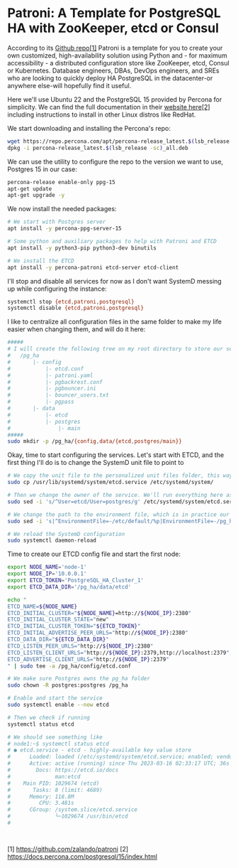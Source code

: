 # Patroni: A Template for PostgreSQL HA with ZooKeeper, etcd or Consul

According to its [Github repo[1]](https://github.com/zalando/patroni) Patroni is a template for you to create your own customized, high-availability solution using Python and - for maximum accessibility - a distributed configuration store like ZooKeeper, etcd, Consul or Kubernetes. Database engineers, DBAs, DevOps engineers, and SREs who are looking to quickly deploy HA PostgreSQL in the datacenter-or anywhere else-will hopefully find it useful.

Here we'll use Ubuntu 22 and the PostgreSQL 15 provided by Percona for simplicity. We can find the full documentation in their [website here[2]](https://docs.percona.com/postgresql/15/index.html) including instructions to install in other Linux distros like RedHat.

We start downloading and installing the Percona's repo:

```bash
wget https://repo.percona.com/apt/percona-release_latest.$(lsb_release -sc)_all.deb
dpkg -i percona-release_latest.$(lsb_release -sc)_all.deb
```

We can use the utility to configure the repo to the version we want to use, Postgres 15 in our case:

```bash
percona-release enable-only ppg-15
apt-get update
apt-get upgrade -y
```

We now install the needed packages:

```bash
# We start with Postgres server
apt install -y percona-ppg-server-15

# Some python and auxiliary packages to help with Patroni and ETCD
apt install -y python3-pip python3-dev binutils

# We install the ETCD
apt install -y percona-patroni etcd-server etcd-client 
```

I'll stop and disable all services for now as I don't want SystemD messing up while configuring the instance:

```bash
systemctl stop {etcd,patroni,postgresql}
systemctl disable {etcd,patroni,postgresql}
```

I like to centralize all configuration files in the same folder to make my life easier when changing them, and will do it here:

```bash
#####
# I will create the following tree on my root directory to store our setup:
#   /pg_ha
#       |- config
#           |- etcd.conf
#           |- patroni.yaml
#           |- pgbackrest.conf
#           |- pgbouncer.ini
#           |- bouncer_users.txt
#           |- pgpass
#       |- data
#           |- etcd
#           |- postgres
#               |- main
#####
sudo mkdir -p /pg_ha/{config,data/{etcd,postgres/main}}
```

Okay, time to start configuring the services. Let's start with ETCD, and the first thing I'll do is to change the SystemD unit file to point to 

```bash
# We copy the unit file to the personalized unit files folder, this way we don't risk to have our changes overwritten when updating our services
sudo cp /usr/lib/systemd/system/etcd.service /etc/systemd/system/

# Then we change the owner of the service. We'll run everything here as Postgres user
sudo sed -i 's/^User=etcd/User=postgres/g' /etc/systemd/system/etcd.service

# We change the path to the environment file, which is in practice our ETCD configuration file
sudo sed -i 's|^EnvironmentFile=-/etc/default/%p|EnvironmentFile=-/pg_ha/config/%p.conf|g' /etc/systemd/system/etcd.service

# We reload the SystemD configuration
sudo systemctl daemon-reload
```

Time to create our ETCD config file and start the first node:

```bash
export NODE_NAME='node-1'
export NODE_IP='10.0.0.1'
export ETCD_TOKEN='PostgreSQL_HA_Cluster_1'
export ETCD_DATA_DIR='/pg_ha/data/etcd'

echo "
ETCD_NAME=${NODE_NAME}
ETCD_INITIAL_CLUSTER="${NODE_NAME}=http://${NODE_IP}:2380"
ETCD_INITIAL_CLUSTER_STATE="new"
ETCD_INITIAL_CLUSTER_TOKEN="${ETCD_TOKEN}"
ETCD_INITIAL_ADVERTISE_PEER_URLS="http://${NODE_IP}:2380"
ETCD_DATA_DIR="${ETCD_DATA_DIR}"
ETCD_LISTEN_PEER_URLS="http://${NODE_IP}:2380"
ETCD_LISTEN_CLIENT_URLS="http://${NODE_IP}:2379,http://localhost:2379"
ETCD_ADVERTISE_CLIENT_URLS="http://${NODE_IP}:2379"
" | sudo tee -a /pg_ha/config/etcd.conf

# We make sure Postgres owns the pg_ha folder
sudo chown -R postgres:postgres /pg_ha

# Enable and start the service
sudo systemctl enable --now etcd

# Then we check if running
systemctl status etcd

# We should see something like
# node1:~$ systemctl status etcd
# ● etcd.service - etcd - highly-available key value store
#      Loaded: loaded (/etc/systemd/system/etcd.service; enabled; vendor preset: enabled)
#      Active: active (running) since Thu 2023-03-16 02:33:17 UTC; 36s ago
#        Docs: https://etcd.io/docs
#              man:etcd
#    Main PID: 1029674 (etcd)
#       Tasks: 8 (limit: 4689)
#      Memory: 118.8M
#         CPU: 3.481s
#      CGroup: /system.slice/etcd.service
#              └─1029674 /usr/bin/etcd
# 
```


```bash

```


```bash

```

[1] https://github.com/zalando/patroni
[2] https://docs.percona.com/postgresql/15/index.html